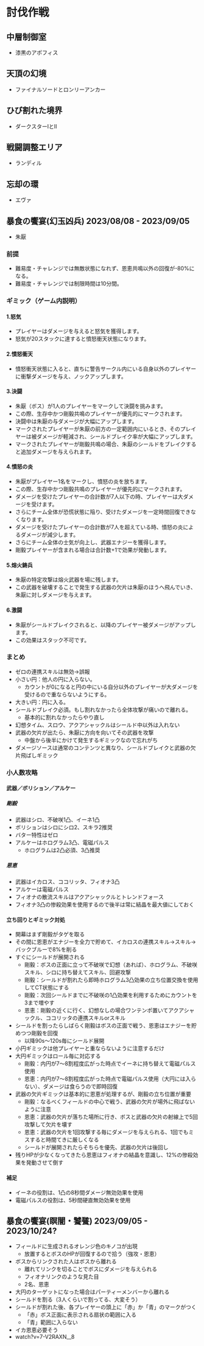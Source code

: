 # 討伐作戦

## 中層制御室
* 漆黒のアポフィス

## 天頂の幻境
* ファイナルソードとロンリーアンカー

## ひび割れた境界
* ダークスターⅠとⅡ

## 戦闘調整エリア
* ランディル

## 忘却の環
* エヴァ

## 暴食の饗宴(幻玉凶兵) 2023/08/08 - 2023/09/05
* 朱厭

### 前提
* 難易度・チャレンジでは無敵状態になれず、恩恵共鳴以外の回復が-80%になる。
* 難易度・チャレンジでは制限時間は10分間。

### ギミック（ゲーム内説明）
#### 1.怒気
* プレイヤーはダメージを与えると怒気を獲得します。
* 怒気が20スタックに達すると憤怒衝天状態になります。

#### 2.憤怒衝天
* 憤怒衝天状態に入ると、直ちに警告サークル内にいる自身以外のプレイヤーに衝撃ダメージを与え、ノックアップします。

#### 3.決闘
* 朱厭（ボス）が1人のプレイヤーをマークして決闘を挑みます。
* この際、生存中かつ剛毅共鳴のプレイヤーが優先的にマークされます。
* 決闘中は朱厭の与ダメージが大幅にアップします。
* マークされたプレイヤーが朱厭の前方の一定範囲内にいるとき、そのプレイヤーは被ダメージが軽減され、シールドブレイク率が大幅にアップします。
* マークされたプレイヤーが剛毅共鳴の場合、朱厭のシールドをブレイクすると追加ダメージを与えられます。

#### 4.憤怒の炎
* 朱厭がプレイヤー1名をマークし、憤怒の炎を放ちます。
* この際、生存中かつ剛毅共鳴のプレイヤーが優先的にマークされます。
* ダメージを受けたプレイヤーの合計数が7人以下の時、プレイヤーは大ダメージを受けます。
* さらにチーム全体が恐慌状態に陥り、受けたダメージを一定時間回復できなくなります。
* ダメージを受けたプレイヤーの合計数が7人を超えている時、憤怒の炎によるダメージが減少します。
* さらにチーム全体の士気が向上し、武器エナジーを獲得します。
* 剛毅プレイヤーが含まれる場合は合計数+1で効果が発動します。

#### 5.熔火鋳兵
* 朱厭の特定攻撃は熔火武器を場に残します。
* この武器を破壊することで発生する武器の欠片は朱厭のほうへ飛んでいき、朱厭に対しダメージを与えます。

#### 6.激闘
* 朱厭がシールドブレイクされると、以降のプレイヤー被ダメージがアップします。
* この効果はスタック不可です。

### まとめ
* ゼロの連携スキルは無効→誤報
* 小さい円：他人の円に入らない。
  * カウントが0になると円の中にいる自分以外のプレイヤーが大ダメージを受けるので重ならないようにする。
* 大きい円：円に入る。
* シールドブレイク必須。もし割れなかったら全体攻撃が痛いので離れる。
  * 基本的に割れなかったらやり直し
* 幻想タイム、スロウ、アクアシャックルはシールド中以外は入れない
* 武器の欠片が出たら、朱厭に方向を向いてその武器を攻撃
  * 中盤から後半にかけて発生するギミックなので忘れがち
* ダメージソースは通常のコンテンツと異なり、シールドブレイクと武器の欠片飛ばしギミック

### 小人数攻略
#### 武器／ボリション／アルケー
##### 剛毅
* 武器はシロ、不破咲1凸、イーネ1凸
* ボリションはシロにシロ2、スキラ2推奨
* バター特性はゼロ
* アルケーはホログラム3凸、電磁パルス
  * ホログラムは2凸必須、3凸推奨

##### 恩恵
* 武器はイカロス、ココリッタ、フィオナ3凸
* アルケーは電磁パルス
* フィオナの散流スキルはアクアシャックルとトレンドフォース
* フィオナ3凸の惨殺効果を使用するので後半は常に結晶を最大値にしておく

#### 立ち回りとギミック対処
* 開幕はまず剛毅がタゲを取る
* その間に恩恵がエナジーを全力で貯めて、イカロスの連携スキル→スキル→バックブルーで8%を削る
* すぐにシールドが展開される
  * 剛毅：ボスの正面に立って不破咲で幻想（あれば）、ホログラム、不破咲スキル、シロに持ち替えてスキル、回避攻撃
  * 剛毅：シールドが割れたら即時ホログラム3凸効果の立ち位置交換を使用してCT状態にする
  * 剛毅：次回シールドまでに不破咲の1凸効果を利用するためにカウントを3まで増やす
  * 恩恵：剛毅の近くに行く、幻想なしの場合ワンテンポ置いてアクアシャックル、ココリッタの連携スキルorスキル
* シールドを割ったらしばらく剛毅はボスの正面で戦う、恩恵はエナジーを貯めつつ剛毅を回復
  * 以降90s～120s毎にシールド展開
* 小円ギミックは他プレイヤーと重ならないように注意するだけ
* 大円ギミックはロール毎に対応する
  * 剛毅：内円が7～8割程度広がった時点でイーネに持ち替えて電磁パルス使用
  * 恩恵：内円が7～8割程度広がった時点で電磁パルス使用（大円には入らない）、ダメージは食らうので即時回復
* 武器の欠片ギミックは基本的に恩恵が処理するが、剛毅の立ち位置が重要
  * 剛毅：なるべくフィールドの中心で戦う、武器の欠片が場外に飛ばないように注意
  * 恩恵：武器の欠片が落ちた場所に行き、ボスと武器の欠片の射線上で5回攻撃して欠片を壊す
  * 恩恵：武器の欠片を1回攻撃する毎にダメージを与えられる、1回でもミスすると時間てきに厳しくなる
  * シールドが展開されたらそちらを優先、武器の欠片は後回し
* 残りHPが少なくなってきたら恩恵はフィオナの結晶を意識し、12%の惨殺効果を発動させて倒す

#### 補足
* イーネの役割は、1凸の8秒間ダメージ無効効果を使用
* 電磁パルスの役割は、5秒間硬直無効効果を使用

## 暴食の饗宴(瞑闇・饕餮) 2023/09/05 - 2023/10/24?
* フィールドに生成されるオレンジ色のキノコが出現
  * 放置するとボスのHPが回復するので拾う（強攻・恩恵）
* ボスからリンクされた人はボスから離れる
  * 離れてリンクを切ることでボスにダメージを与えられる
  * フィオナリンクのような見た目
  * 2名、恩恵
* 大円のターゲットになった場合はパーティーメンバーから離れる
* シールドを割る（3人くらいで割ってる、大変そう）
* シールドが割れた後、各プレイヤーの頭上に「赤」か「青」のマークがつく
  * 「赤」ボス正面に表示される扇状の範囲に入る
  * 「青」範囲に入らない
* イカ恩恵必要そう
* watch?v=7-V2RAXN__8
